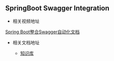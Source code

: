 SpringBoot Swagger Integration
---

- 相关视频地址

[Spring Boot整合Swagger自动化文档](https://www.edurt.com/course/93)

- 相关文档地址

    - [知识库](http://wiki.ttxit.com/pages/viewpage.action?pageId=16318880)